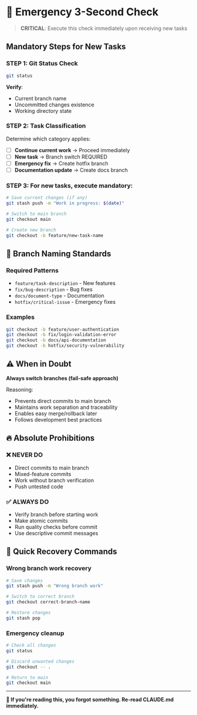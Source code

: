# 🚨 Emergency 3-Second Check

> **CRITICAL**: Execute this check immediately upon receiving new tasks

## Mandatory Steps for New Tasks

### **STEP 1**: Git Status Check
```bash
git status
```
**Verify**:
- Current branch name
- Uncommitted changes existence
- Working directory state

### **STEP 2**: Task Classification
Determine which category applies:

- [ ] **Continue current work** → Proceed immediately
- [ ] **New task** → Branch switch REQUIRED
- [ ] **Emergency fix** → Create hotfix branch
- [ ] **Documentation update** → Create docs branch

### **STEP 3**: For new tasks, execute mandatory:
```bash
# Save current changes (if any)
git stash push -m "Work in progress: $(date)"

# Switch to main branch
git checkout main

# Create new branch
git checkout -b feature/new-task-name
```

## 🎯 Branch Naming Standards

### **Required Patterns**
- `feature/task-description` - New features
- `fix/bug-description` - Bug fixes
- `docs/document-type` - Documentation
- `hotfix/critical-issue` - Emergency fixes

### **Examples**
```bash
git checkout -b feature/user-authentication
git checkout -b fix/login-validation-error
git checkout -b docs/api-documentation
git checkout -b hotfix/security-vulnerability
```

## ⚠️ When in Doubt

**Always switch branches (fail-safe approach)**

Reasoning:
- Prevents direct commits to main branch
- Maintains work separation and traceability
- Enables easy merge/rollback later
- Follows development best practices

## 🔥 Absolute Prohibitions

### **❌ NEVER DO**
- Direct commits to main branch
- Mixed-feature commits
- Work without branch verification
- Push untested code

### **✅ ALWAYS DO**
- Verify branch before starting work
- Make atomic commits
- Run quality checks before commit
- Use descriptive commit messages

## 🚀 Quick Recovery Commands

### **Wrong branch work recovery**
```bash
# Save changes
git stash push -m "Wrong branch work"

# Switch to correct branch
git checkout correct-branch-name

# Restore changes
git stash pop
```

### **Emergency cleanup**
```bash
# Check all changes
git status

# Discard unwanted changes
git checkout -- .

# Return to main
git checkout main
```

---

**🎯 If you're reading this, you forgot something. Re-read CLAUDE.md immediately.**